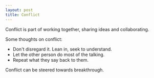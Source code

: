 ```yaml
---
layout: post
title: Conflict
---
```

Conflict is part of working together, sharing ideas and collaborating.

Some thoughts on conflict:

  - Don't disregard it.  Lean in, seek to understand.
  - Let the other person do most of the talking.
  - Repeat what they say back to them.

Conflict can be steered towards breakthrough.
